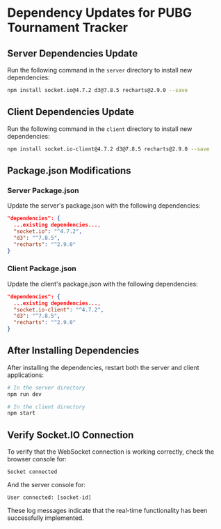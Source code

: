 # Dependency Updates for PUBG Tournament Tracker

## Server Dependencies Update

Run the following command in the `server` directory to install new dependencies:

```bash
npm install socket.io@4.7.2 d3@7.8.5 recharts@2.9.0 --save
```

## Client Dependencies Update

Run the following command in the `client` directory to install new dependencies:

```bash
npm install socket.io-client@4.7.2 d3@7.8.5 recharts@2.9.0 --save
```

## Package.json Modifications

### Server Package.json

Update the server's package.json with the following dependencies:

```json
"dependencies": {
  ...existing dependencies...,
  "socket.io": "^4.7.2",
  "d3": "^7.8.5",
  "recharts": "^2.9.0"
}
```

### Client Package.json

Update the client's package.json with the following dependencies:

```json
"dependencies": {
  ...existing dependencies...,
  "socket.io-client": "^4.7.2",
  "d3": "^7.8.5",
  "recharts": "^2.9.0"
}
```

## After Installing Dependencies

After installing the dependencies, restart both the server and client applications:

```bash
# In the server directory
npm run dev

# In the client directory
npm start
```

## Verify Socket.IO Connection

To verify that the WebSocket connection is working correctly, check the browser console for:

```
Socket connected
```

And the server console for:

```
User connected: [socket-id]
```

These log messages indicate that the real-time functionality has been successfully implemented.
